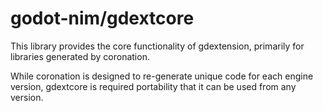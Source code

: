# godot-nim/gdextcore

This library provides the core functionality of gdextension, primarily for libraries generated by coronation.

While coronation is designed to re-generate unique code for each engine version, gdextcore is required portability that it can be used from any version.
